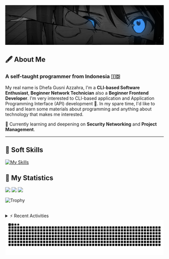 <!-- Header Badges -->
<!--
[![Profile Views](https://komarev.com/ghpvc/?username=mitsuki31&color=blue&label=PROFILE+VIEWS)](https://github.com/mitsuki31)

[![Follow](https://img.shields.io/twitter/url?url=https%3A%2F%2Ftwitter.com%2Fryuumitsuki31)](https://twitter.com/ryuumitsuki31)
-->

<!-- Header Banner -->
<!--
  ==========================  [ COPYRIGHT NOTICE ]  =========================
  - The header image was edited by me, but I do not own any copyright for the source image.
  - All copyrights are owned by their respective owners.
  - 
  - Character Name: 井芹 仁菜 / Nina Iseri (from Girls Band Cry「ガールズバンドクライ」anime)
  ===============================================================
-->
<img id="headerBanner" src="./images/headerBanner.png" height="auto"/>

## 🖋️ About Me
### A self-taught programmer from **Indonesia** 🇮🇩
My real name is Dhefa Gusni Azzahra, I'm a **CLI-based Software Enthusiast**,
**Beginner Network Technician** also a **Beginner Frontend Developer**. I'm very interested to CLI-based application and Application Programming Interface (API) development 🌲. In my spare time, I'd like to read and learn some materials about programming and anything about technology that makes me interested.

🌱 Currently learning and deepening on **Security Networking** and **Project Management**.

---

## 👾 Soft Skills

[![My Skills](https://skillicons.dev/icons?i=py,c,cpp,java,js,ts,css,sass,html,bash,arduino)](https://skillicons.dev)


## 🔭 My Statistics

<picture id="stats">
    <source 
            srcset="https://github-readme-stats.vercel.app/api?username=mitsuki31&show_icons=true&theme=tokyonight&include_all_commits=true&show_private=falsee&hide=stars"
            media="(prefers-color-scheme: dark)"
    />
    <source
            srcset="https://github-readme-stats.vercel.app/api?username=mitsuki31&show_icons=true&include_all_commits=true&show_private=false&hide=stars"
            media="(prefers-color-scheme: light), (prefers-color-scheme: no-preference)"
    />
    <img src="https://github-readme-stats.vercel.app/api?username=mitsuki31&show_icons=true&include_all_commits=true&show_private=false&hide=stars" />
</picture>

<picture id="top-langs">
    <source
            srcset="https://github-readme-stats.vercel.app/api/top-langs/?username=mitsuki31&layout=donut&theme=tokyonight&count_private=true&langs_count=10"
            media="(prefers-color-scheme: dark)"
    />
    <source
            srcset="https://github-readme-stats.vercel.app/api/top-langs/?username=mitsuki31&layout=donut&count_private=true&langs_count=10"
            media="(prefers-color-scheme: light), (prefers-color-scheme: no-preference)"
    />
    <img src="https://github-readme-stats.vercel.app/api/top-langs/?username=mitsuki31&layout=donut&langs_count=10&count_private=true" />
</picture>

<picture id="profile-summary">
    <source
            srcset="https://github-profile-summary-cards.vercel.app/api/cards/profile-details?username=mitsuki31&theme=tokyonight"
            media="(prefers-color-scheme: dark)"
    />
    <source
            srcset="https://github-profile-summary-cards.vercel.app/api/cards/profile-details?username=mitsuki31&theme=github"
            media="(prefers-color-scheme: light), (prefers-color-scheme: no-preference)"
    />
    <img src="https://github-profile-summary-cards.vercel.app/api/cards/profile-details?username=mitsuki31" />
</picture>

![Trophy](https://github-profile-trophy.vercel.app/?username=mitsuki31&theme=algolia&column=-1&rank=-C,-D&title=-Experience&no-bg=true)

<br/>


<details>
<summary>⚡ Recent Activities</summary>

<!--START_SECTION:activity-->
1. 💪 Opened PR [#9](https://github.com/mitsuki31/conio_lt/pull/9) in [mitsuki31/conio_lt](https://github.com/mitsuki31/conio_lt)
2. 🎉 Merged PR [#8](https://github.com/mitsuki31/conio_lt/pull/8) in [mitsuki31/conio_lt](https://github.com/mitsuki31/conio_lt)
3. 💪 Opened PR [#8](https://github.com/mitsuki31/conio_lt/pull/8) in [mitsuki31/conio_lt](https://github.com/mitsuki31/conio_lt)
4. 🎉 Merged PR [#70](https://github.com/mitsuki31/ytmp3-js/pull/70) in [mitsuki31/ytmp3-js](https://github.com/mitsuki31/ytmp3-js)
5. 💪 Opened PR [#70](https://github.com/mitsuki31/ytmp3-js/pull/70) in [mitsuki31/ytmp3-js](https://github.com/mitsuki31/ytmp3-js)
6. ❌ Closed PR [#69](https://github.com/mitsuki31/ytmp3-js/pull/69) in [mitsuki31/ytmp3-js](https://github.com/mitsuki31/ytmp3-js)
7. 💪 Opened PR [#69](https://github.com/mitsuki31/ytmp3-js/pull/69) in [mitsuki31/ytmp3-js](https://github.com/mitsuki31/ytmp3-js)
8. 🚀 Published release [v1.1.2 Stable](https://github.com/mitsuki31/ytmp3-js/releases/tag/v1.1.2) in [mitsuki31/ytmp3-js](https://github.com/mitsuki31/ytmp3-js)
9. 🎉 Merged PR [#49](https://github.com/mitsuki31/ytmp3-js/pull/49) in [mitsuki31/ytmp3-js](https://github.com/mitsuki31/ytmp3-js)
10. 🎉 Merged PR [#63](https://github.com/mitsuki31/ytmp3-js/pull/63) in [mitsuki31/ytmp3-js](https://github.com/mitsuki31/ytmp3-js)
<!--END_SECTION:activity-->

</details>

<picture>
  <!-- For dark theme -->
  <source
    srcset="https://raw.githubusercontent.com/mitsuki31/mitsuki31/output/github-snake-dark.svg"
    media="(prefers-color-scheme: dark)"
  />
  <!-- For light theme -->
  <source
    srcset="https://raw.githubusercontent.com/mitsuki31/mitsuki31/output/github-snake.svg"
    media="(prefers-color-scheme: light)"
  />
  <!-- Default -->
  <img
    alt="GitHub Contribution Grid Snake"
    src="https://raw.githubusercontent.com/mitsuki31/mitsuki31/output/github-snake.svg"
  />
</picture>
